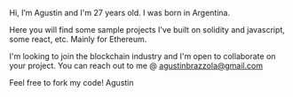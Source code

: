 Hi, I’m Agustin and I'm 27 years old. I was born in Argentina.

Here you will find some sample projects I've built on solidity and javascript, some react, etc. Mainly for Ethereum.

I'm looking to join the blockchain industry and I'm open to collaborate on your project. You can reach out to me @ agustinbrazzola@gmail.com

Feel free to fork my code!
Agustin
